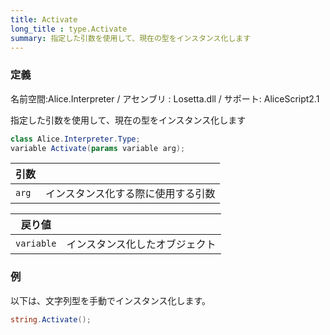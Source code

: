 ```yaml
---
title: Activate
long_title : type.Activate
summary: 指定した引数を使用して、現在の型をインスタンス化します
---
```

### 定義
名前空間:Alice.Interpreter / アセンブリ : Losetta.dll / サポート: AliceScript2.1

指定した引数を使用して、現在の型をインスタンス化します

```cs title="AliceScript"
class Alice.Interpreter.Type;
variable Activate(params variable arg);
```

|引数| |
|-|-|
|`arg`|インスタンス化する際に使用する引数|

|戻り値| |
|-|-|
|`variable`|インスタンス化したオブジェクト|

### 例
以下は、文字列型を手動でインスタンス化します。

```cs title="AliceScript"
string.Activate();
```
